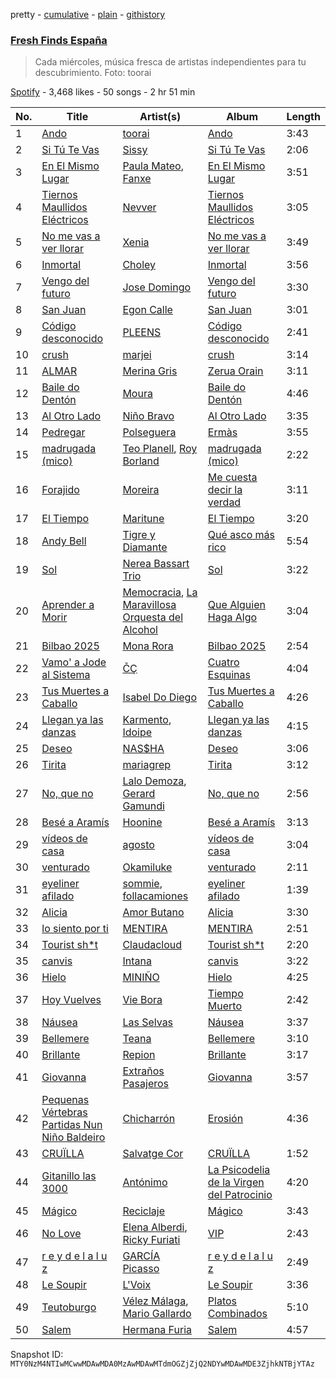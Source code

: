 pretty - [cumulative](/playlists/cumulative/37i9dQZF1DWVhn3qoy98w6.md) - [plain](/playlists/plain/37i9dQZF1DWVhn3qoy98w6) - [githistory](https://github.githistory.xyz/mackorone/spotify-playlist-archive/blob/main/playlists/plain/37i9dQZF1DWVhn3qoy98w6)

### [Fresh Finds España](https://open.spotify.com/playlist/37i9dQZF1DWVhn3qoy98w6)

> Cada miércoles, música fresca de artistas independientes para tu descubrimiento\. Foto: toorai

[Spotify](https://open.spotify.com/user/spotify) - 3,468 likes - 50 songs - 2 hr 51 min

| No. | Title | Artist(s) | Album | Length |
|---|---|---|---|---|
| 1 | [Ando](https://open.spotify.com/track/4yDJiaUeNJS2WiGokRNTCR) | [toorai](https://open.spotify.com/artist/6GevMSNQ6R54xxyfOFSWBd) | [Ando](https://open.spotify.com/album/5OVWWN4UBDTZjfZ60WHcmW) | 3:43 |
| 2 | [Si Tú Te Vas](https://open.spotify.com/track/1ZTOLwangJENfMaBvCBDOx) | [Sissy](https://open.spotify.com/artist/4WEvs3OJiImI5pyxcsUM7l) | [Si Tú Te Vas](https://open.spotify.com/album/1FRhWnqkA9Mr2YjnXJFtDu) | 2:06 |
| 3 | [En El Mismo Lugar](https://open.spotify.com/track/3XDJDauahS5mD6hcARY0BH) | [Paula Mateo](https://open.spotify.com/artist/4lZSE86LOnnzo99CnMTqAD), [Fanxe](https://open.spotify.com/artist/6XcBhVJb6vfI83EjsxmGmd) | [En El Mismo Lugar](https://open.spotify.com/album/10ZtO3Goz3x92YYGKZeCGB) | 3:51 |
| 4 | [Tiernos Maullidos Eléctricos](https://open.spotify.com/track/5cOeQDhvdJWGGCFQZ8r2F3) | [Nevver](https://open.spotify.com/artist/5G3lfgfMQhRVTXQwbXvzrW) | [Tiernos Maullidos Eléctricos](https://open.spotify.com/album/3gtTkZc44cf2r7bWKaDtKr) | 3:05 |
| 5 | [No me vas a ver llorar](https://open.spotify.com/track/3XLcRUbx7oM98uGNrpRmUj) | [Xenia](https://open.spotify.com/artist/4A4iJY0b5mySlZkZveuuPR) | [No me vas a ver llorar](https://open.spotify.com/album/0bgfiJwo3Wgd7bJN8qroha) | 3:49 |
| 6 | [Inmortal](https://open.spotify.com/track/71ZPU4m7TYxlPoqjqIld8T) | [Choley](https://open.spotify.com/artist/498vJ548Oigp5VEGisWq1q) | [Inmortal](https://open.spotify.com/album/6I3OAl6Sp1f6gz5rVSOXBn) | 3:56 |
| 7 | [Vengo del futuro](https://open.spotify.com/track/5jck2tIBYdoppW7X0zKg2k) | [Jose Domingo](https://open.spotify.com/artist/60XxN4jbU8CLJPAi1fAZPi) | [Vengo del futuro](https://open.spotify.com/album/6CBMZN0vwR2kROIxeDZDrR) | 3:30 |
| 8 | [San Juan](https://open.spotify.com/track/3H3PX7jlBV7X4SqnyyymG4) | [Egon Calle](https://open.spotify.com/artist/73GXtlzsrh32dnAiAO2xpO) | [San Juan](https://open.spotify.com/album/57SQUdos8b4DZFaoyWLfEi) | 3:01 |
| 9 | [Código desconocido](https://open.spotify.com/track/1xV7gSYTxTRD9ryXmXwV4v) | [PLEENS](https://open.spotify.com/artist/3LJmB2m8LQ9O1u3kKHcxnm) | [Código desconocido](https://open.spotify.com/album/6HFHe4ijkOqTkhfsAcGXbD) | 2:41 |
| 10 | [crush](https://open.spotify.com/track/5oirZkcyiZbgj5yG35BzTI) | [marjei](https://open.spotify.com/artist/7ezBmmHgTL0tj341girz15) | [crush](https://open.spotify.com/album/685xhWQuF5l14RhDgt7930) | 3:14 |
| 11 | [ALMAR](https://open.spotify.com/track/368LrnK95Ab3OEqq0vNzrL) | [Merina Gris](https://open.spotify.com/artist/7MoqcWOPD6BEKF85fxvwuD) | [Zerua Orain](https://open.spotify.com/album/1JbIFQ1DWYe7ZGnnmuXrEi) | 3:11 |
| 12 | [Baile do Dentón](https://open.spotify.com/track/2pvwKDX9m8f0Z7PbDi9s9R) | [Moura](https://open.spotify.com/artist/0gUTcqiogophrLtO9UNPYW) | [Baile do Dentón](https://open.spotify.com/album/1dscR7vGutHwabuNxyJ66n) | 4:46 |
| 13 | [Al Otro Lado](https://open.spotify.com/track/0mc8hTPAduOcdLCwZARAf1) | [Niño Bravo](https://open.spotify.com/artist/7EoCRAms1XGH154H61idOf) | [Al Otro Lado](https://open.spotify.com/album/1yfCqJs7uOXR11jVnlCj0F) | 3:35 |
| 14 | [Pedregar](https://open.spotify.com/track/1W8PNgbcFwVr6LEFJ0g1IE) | [Polseguera](https://open.spotify.com/artist/53KlJ6tKErX2dMWzF8n8LM) | [Ermàs](https://open.spotify.com/album/2ZtUwlwhHMkzF6eGGm8NuZ) | 3:55 |
| 15 | [madrugada \(mico\)](https://open.spotify.com/track/0zZM4dVvvN4utjiGHPKv24) | [Teo Planell](https://open.spotify.com/artist/3Mhaefda5u1LJlRWdJgqz4), [Roy Borland](https://open.spotify.com/artist/5Vr2AKX7BHkLTslxmuSMF7) | [madrugada \(mico\)](https://open.spotify.com/album/1Y8WYrP5K8qMNeSWaxdq0J) | 2:22 |
| 16 | [Forajido](https://open.spotify.com/track/3wMaUr2pYm5Ce7B0rTjrYb) | [Moreira](https://open.spotify.com/artist/7oprBrcyjELdAALY8hK9pr) | [Me cuesta decir la verdad](https://open.spotify.com/album/41eIiRHzdSylE4DJQDsyWA) | 3:11 |
| 17 | [El Tiempo](https://open.spotify.com/track/2J5n89igFMISjIRL2ItfA4) | [Maritune](https://open.spotify.com/artist/5pZKCvKqPprJ96bKy7jjUY) | [El Tiempo](https://open.spotify.com/album/35Vll8nQC3DXgjXO3LqrnI) | 3:20 |
| 18 | [Andy Bell](https://open.spotify.com/track/5l9p8HiyqzhT8x2LLwt7tH) | [Tigre y Diamante](https://open.spotify.com/artist/3r32x2k0DngV8Ef8AELQzf) | [Qué asco más rico](https://open.spotify.com/album/7DJVPlPec8qm3q1wjhI3aP) | 5:54 |
| 19 | [Sol](https://open.spotify.com/track/01absHB5YS7xesEb9Yqq3u) | [Nerea Bassart Trio](https://open.spotify.com/artist/62rT1WQqZTtOAeSAgShZtp) | [Sol](https://open.spotify.com/album/5kpnNqTf1E5tJS5uVXhZol) | 3:22 |
| 20 | [Aprender a Morir](https://open.spotify.com/track/1WDPbRDLPW5NdI7SjhX3pK) | [Memocracia](https://open.spotify.com/artist/6YNaadc735iV6WCs2ey5qH), [La Maravillosa Orquesta del Alcohol](https://open.spotify.com/artist/1vBn5Puz4mdZopZEHq1QDq) | [Que Alguien Haga Algo](https://open.spotify.com/album/7hYuao3gKkCOSfyCabZpTJ) | 3:04 |
| 21 | [Bilbao 2025](https://open.spotify.com/track/6ypaFHDmYBnqDJ3lkofpXB) | [Mona Rora](https://open.spotify.com/artist/5UyyBiikqqdl1Cw7x7KcUF) | [Bilbao 2025](https://open.spotify.com/album/2cX7nC2S9Sm0Jevhg0GKjv) | 2:54 |
| 22 | [Vamo' a Jode al Sistema](https://open.spotify.com/track/4LBtvu9vAxNfaBmXurBIJH) | [ČÇ](https://open.spotify.com/artist/3cCrOI6APDBjOdNTreRaE4) | [Cuatro Esquinas](https://open.spotify.com/album/2n4IuP8lMl9MC39uhUvFf9) | 4:04 |
| 23 | [Tus Muertes a Caballo](https://open.spotify.com/track/3p0jWb8bYtgzqgzmdgvT6v) | [Isabel Do Diego](https://open.spotify.com/artist/76aOiLV9GaZi0muWfIkhmZ) | [Tus Muertes a Caballo](https://open.spotify.com/album/4Xgc7MC9Fer7Nvvfk3BADY) | 4:26 |
| 24 | [Llegan ya las danzas](https://open.spotify.com/track/3NxjHA3an1TAtXsdx9pe4F) | [Karmento](https://open.spotify.com/artist/5QcmgtNbUfqgAOgj7XRRZF), [Idoipe](https://open.spotify.com/artist/6fQf8huuC5Obj3dpGxppug) | [Llegan ya las danzas](https://open.spotify.com/album/2XjwwAn9Wwe4Udl7CSovHt) | 4:15 |
| 25 | [Deseo](https://open.spotify.com/track/5zeRQAJcD04sWL09bsUwWu) | [NAS$HA](https://open.spotify.com/artist/29ey2vhNnInUHokNUE4f6k) | [Deseo](https://open.spotify.com/album/2fyzQQRxvDzDqt5MNqeyR2) | 3:06 |
| 26 | [Tirita](https://open.spotify.com/track/1kjkorsJWyqEfbSP4ud1My) | [mariagrep](https://open.spotify.com/artist/6qW73GlY1wPnQ9zxIOYCzy) | [Tirita](https://open.spotify.com/album/1Ad17me7Ft1uDZ38hAmlSH) | 3:12 |
| 27 | [No, que no](https://open.spotify.com/track/3rTagL1eBiUzj3FLdQ0ld0) | [Lalo Demoza](https://open.spotify.com/artist/7z0LtMso0PzTJA02mlUyHV), [Gerard Gamundi](https://open.spotify.com/artist/7fNDh3e6uM2Fuv64kVjVB2) | [No, que no](https://open.spotify.com/album/0TfQCvWyb75ZVemI6mU6qd) | 2:56 |
| 28 | [Besé a Aramís](https://open.spotify.com/track/6j1IHmJY7WWRDhiLqFY8b1) | [Hoonine](https://open.spotify.com/artist/7JLaKdKaR60XFtyXkwDICp) | [Besé a Aramís](https://open.spotify.com/album/0aVjWEekqCepogBjANgjJd) | 3:13 |
| 29 | [vídeos de casa](https://open.spotify.com/track/0A4AswYbiGmolMFYLUY1Jx) | [agosto](https://open.spotify.com/artist/0WSxxeaRyEijDqsE2TziXK) | [vídeos de casa](https://open.spotify.com/album/7sRN2YxVur42SWrrGQZDHF) | 3:04 |
| 30 | [venturado](https://open.spotify.com/track/0XDR7tdsNZU8eLXZXTvEkM) | [Okamiluke](https://open.spotify.com/artist/3wHycgBdgDplw19kvn4VLo) | [venturado](https://open.spotify.com/album/7udz5TUfu0iG3nPwEYUj8M) | 2:11 |
| 31 | [eyeliner afilado](https://open.spotify.com/track/6RW2XlRFbe7tpzLiQi4em3) | [sommie](https://open.spotify.com/artist/5773i31tToicPvWHqHrUzy), [follacamiones](https://open.spotify.com/artist/5G3j1O3V38KVIn3V0s4oMW) | [eyeliner afilado](https://open.spotify.com/album/4IHyGzlxgvuwc13PF3oBua) | 1:39 |
| 32 | [Alicia](https://open.spotify.com/track/1cuse9J8M0c1PVUsnZBtBe) | [Amor Butano](https://open.spotify.com/artist/1obBP2Y8LklbJCXIbVD74p) | [Alicia](https://open.spotify.com/album/005HQPBpPDlpLxIbZ2ctMi) | 3:30 |
| 33 | [lo siento por ti](https://open.spotify.com/track/0An48HWVKzrJAlppp0N9Xr) | [MENTIRA](https://open.spotify.com/artist/025KCrdT7Sl83OzsBfEhtu) | [MENTIRA](https://open.spotify.com/album/212mEEuNWk4jHtxoypCYyM) | 2:51 |
| 34 | [Tourist sh\*t](https://open.spotify.com/track/0eWzMLZjcRpSHC3Qqhhcsw) | [Claudacloud](https://open.spotify.com/artist/4SGO0wbLwwS3DxExeVrYzp) | [Tourist sh\*t](https://open.spotify.com/album/5Qd6VGhYxjIGi5wRZE43f6) | 2:20 |
| 35 | [canvis](https://open.spotify.com/track/0v7E22L8HBJEzOKxUHBMIA) | [Intana](https://open.spotify.com/artist/1MJy23jZGgB8MH8h2lLz0u) | [canvis](https://open.spotify.com/album/5ApeX2z5XGmyfTCpLOQpnr) | 3:22 |
| 36 | [Hielo](https://open.spotify.com/track/4MnhAvjEo4jHvqY8qvs1aJ) | [MINIÑO](https://open.spotify.com/artist/34iawz1efpYTtZCNtO2jEr) | [Hielo](https://open.spotify.com/album/00xJvKwlnintnVCggXCgiw) | 4:25 |
| 37 | [Hoy Vuelves](https://open.spotify.com/track/5z8ABYg2SjtsgzbGUWMJnS) | [Vie Bora](https://open.spotify.com/artist/4zxRYYjxKsllFL0nwDcKy5) | [Tiempo Muerto](https://open.spotify.com/album/6cGsUW0i9gQI1KG9rZ7sAm) | 2:42 |
| 38 | [Náusea](https://open.spotify.com/track/56C5QtF0PXmAxOrmijZ8SL) | [Las Selvas](https://open.spotify.com/artist/6s9ohfLvpbTDQr2FPI66Iq) | [Náusea](https://open.spotify.com/album/0TPZgSte2ZvWW4vRDH7Jpj) | 3:37 |
| 39 | [Bellemere](https://open.spotify.com/track/0lCluS7fsqt6SKiUBLT4xN) | [Teana](https://open.spotify.com/artist/3ceUUedlLTXTSc4TcPpWxm) | [Bellemere](https://open.spotify.com/album/6cUBj5mUrWVOEYdKKf2vSd) | 3:10 |
| 40 | [Brillante](https://open.spotify.com/track/7Gbd5xZE1wEM9AUoqGr4nc) | [Repion](https://open.spotify.com/artist/15o4xwiKZWJ6jOFp9LeP24) | [Brillante](https://open.spotify.com/album/3swYSzF4lwMdgw74KpP151) | 3:17 |
| 41 | [Giovanna](https://open.spotify.com/track/1kEPfkfDhfo5CHjz7X1m7z) | [Extraños Pasajeros](https://open.spotify.com/artist/7Ag0wcjCiHNlx3Zh6R8Jo9) | [Giovanna](https://open.spotify.com/album/1yJyXs8Kx1g3q9P42VP33o) | 3:57 |
| 42 | [Pequenas Vértebras Partidas Nun Niño Baldeiro](https://open.spotify.com/track/6YAd0222vAiLmyELJjyavF) | [Chicharrón](https://open.spotify.com/artist/7xl06RdDBL0K8ZrpdgpgO4) | [Erosión](https://open.spotify.com/album/4AWhDr5gwI0LM5F0Ssh3rJ) | 4:36 |
| 43 | [CRUÏLLA](https://open.spotify.com/track/7Av75Sqf4e00OnMLk2Kz5y) | [Salvatge Cor](https://open.spotify.com/artist/7hDw0AROOXmgMncAfcfgJi) | [CRUÏLLA](https://open.spotify.com/album/17DYH2Nt5mOUZsxjX9PI0A) | 1:52 |
| 44 | [Gitanillo las 3000](https://open.spotify.com/track/66NxSmUovclZl3quZgX6St) | [Antónimo](https://open.spotify.com/artist/0w4lRGIYNa6Q602tVuaFyT) | [La Psicodelia de la Virgen del Patrocinio](https://open.spotify.com/album/0IXWKu8n5SKBLGOnQMgWuW) | 4:20 |
| 45 | [Mágico](https://open.spotify.com/track/1M4iK6AOJueNNqVp2oCfox) | [Reciclaje](https://open.spotify.com/artist/7BkxhiZQA3v6a6pNBEJERk) | [Mágico](https://open.spotify.com/album/77yACrg2LhbQpwuxG2Wy3O) | 3:43 |
| 46 | [No Love](https://open.spotify.com/track/1BzxmB2Bru6opxtoADAFmX) | [Elena Alberdi](https://open.spotify.com/artist/0zO7bdIGAHVCPq2rjQKhoK), [Ricky Furiati](https://open.spotify.com/artist/6JxxgiMw6inNsbxgKWpOeT) | [VIP](https://open.spotify.com/album/2QQTlONp7pQ5IRb5Qtfj22) | 2:43 |
| 47 | [r e y d e l a l u z](https://open.spotify.com/track/4mUo7BhFDJBe5rY1cFO7lv) | [GARCÍA Picasso](https://open.spotify.com/artist/7bmCrd2Hv5prpHeyTbGx0L) | [r e y d e l a l u z](https://open.spotify.com/album/0T1qEUewEDaCruIz4qtge2) | 2:49 |
| 48 | [Le Soupir](https://open.spotify.com/track/4HvPXd3lVYj8oNlI1MWgw8) | [L'Voix](https://open.spotify.com/artist/0JZ0WOJDExAHfldTItJbKW) | [Le Soupir](https://open.spotify.com/album/6M0JJZd3Ns7MuIupJTOCgM) | 3:36 |
| 49 | [Teutoburgo](https://open.spotify.com/track/7r7WSFFySrd2vEvkBhUFyQ) | [Vélez Málaga](https://open.spotify.com/artist/3kgui2eAFjNoTIsBfLIltM), [Mario Gallardo](https://open.spotify.com/artist/7sW7EyqxT8kbeQpzSHHutf) | [Platos Combinados](https://open.spotify.com/album/0x1FGbKGjAFZt0GBNeDnbn) | 5:10 |
| 50 | [Salem](https://open.spotify.com/track/0qFKI8d5kyhWNTbIIGl81T) | [Hermana Furia](https://open.spotify.com/artist/4HDtqal17o1XyKuLwA4aWK) | [Salem](https://open.spotify.com/album/4HVhyaBsIROVupXyEmzJAJ) | 4:57 |

Snapshot ID: `MTY0NzM4NTIwMCwwMDAwMDA0MzAwMDAwMTdmOGZjZjQ2NDYwMDAwMDE3ZjhkNTBjYTAz`